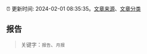 :alarm_clock: 更新时间: 2024-02-01 08:35:35。[文章来源](/README.md)、[文章分类](/TAGS.md)

## 报告


> 关键字：`报告`、`月报`



